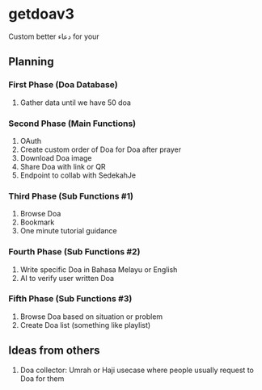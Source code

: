 # getdoav3
Custom better دعاء for your

## Planning

### First Phase (Doa Database)
1. Gather data until we have 50 doa

### Second Phase (Main Functions)
1. OAuth
2. Create custom order of Doa for Doa after prayer
3. Download Doa image
4. Share Doa with link or QR
5. Endpoint to collab with SedekahJe

### Third Phase (Sub Functions #1)
1. Browse Doa
2. Bookmark
3. One minute tutorial guidance

### Fourth Phase (Sub Functions #2)
1. Write specific Doa in Bahasa Melayu or English
2. AI to verify user written Doa

### Fifth Phase (Sub Functions #3)
1. Browse Doa based on situation or problem
2. Create Doa list (something like playlist)

## Ideas from others
1. Doa collector: Umrah or Haji usecase where people usually request to Doa for them
